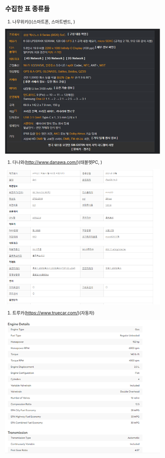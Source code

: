 ## 수집한 표 종류들

1. 나무위키()(스마트폰, 스마트밴드, )
<img src="./table_image_namu_wiki.png">

1. 다나와(http://www.danawa.com/)(태블렛PC, )
<img src="./table_image_danawa.png">

1. 트루카(https://www.truecar.com/)(자동차)
<img src="./table_image_truecar.png">